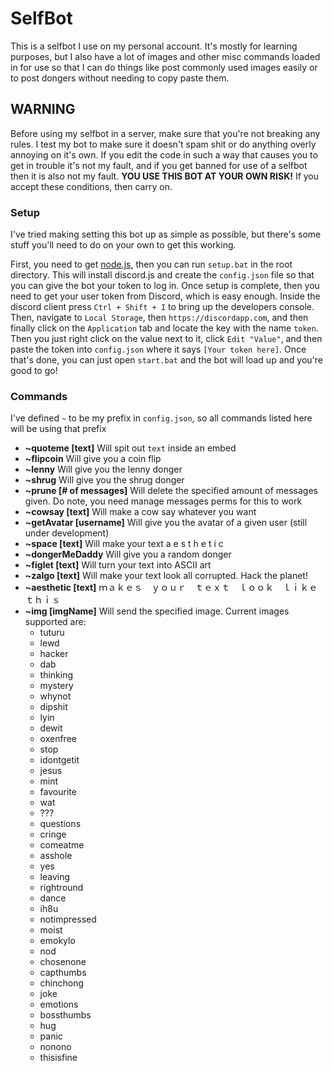 # SelfBot
This is a selfbot I use on my personal account. It's mostly for learning purposes, but I also have a lot of images and other misc commands loaded in for use so that I can do things like post commonly used images easily or to post dongers without needing to copy paste them.

## WARNING
Before using my selfbot in a server, make sure that you're not breaking any rules. I test my bot to make sure it doesn't spam shit or do anything overly annoying on it's own. If you edit the code in such a way that causes you to get in trouble it's not my fault, and if you get banned for use of a selfbot then it is also not my fault. **YOU USE THIS BOT AT YOUR OWN RISK!** If you accept these conditions, then carry on.

### Setup
I've tried making setting this bot up as simple as possible, but there's some stuff you'll need to do on your own to get this working.

First, you need to get [node.js](https://nodejs.org/en/download/), then you can run `setup.bat` in the root directory. This will install discord.js and create the `config.json` file so that you can give the bot your token to log in. Once setup is complete, then you need to get your user token from Discord, which is easy enough. Inside the discord client press `Ctrl + Shift + I` to bring up the developers console. Then, navigate to `Local Storage`, then `https://discordapp.com`, and then finally click on the `Application` tab and locate the key with the name `token`. Then you just right click on the value next to it, click `Edit "Value"`, and then paste the token into `config.json` where it says `[Your token here]`. Once that's done, you can just open `start.bat` and the bot will load up and you're good to go!

### Commands
I've defined `~` to be my prefix in `config.json`, so all commands listed here will be using that prefix
- **~quoteme [text]** Will spit out `text` inside an embed
- **~flipcoin** Will give you a coin flip
- **~lenny** Will give you the lenny donger
- **~shrug** Will give you the shrug donger
- **~prune [# of messages]** Will delete the specified amount of messages given. Do note, you need manage messages perms for this to work
- **~cowsay [text]** Will make a cow say whatever you want
- **~getAvatar [username]** Will give you the avatar of a given user (still under development)
- **~space [text]** Will make your text a e s t h e t i c
- **~dongerMeDaddy** Will give you a random donger
- **~figlet [text]** Will turn your text into ASCII art
- **~zalgo [text]** Will make your text look all corrupted. Hack the planet!
- **~aesthetic [text]** ｍａｋｅｓ　ｙｏｕｒ　ｔｅｘｔ　ｌｏｏｋ　ｌｉｋｅ　ｔｈｉｓ
- **~img [imgName]** Will send the specified image. Current images supported are:
  - tuturu
  - lewd
  - hacker
  - dab
  - thinking
  - mystery
  - whynot
  - dipshit
  - lyin
  - dewit
  - oxenfree
  - stop
  - idontgetit
  - jesus
  - mint
  - favourite
  - wat
  - ???
  - questions
  - cringe
  - comeatme
  - asshole
  - yes
  - leaving
  - rightround
  - dance
  - ih8u
  - notimpressed
  - moist
  - emokylo
  - nod
  - chosenone
  - capthumbs
  - chinchong
  - joke
  - emotions
  - bossthumbs
  - hug
  - panic
  - nonono
  - thisisfine

